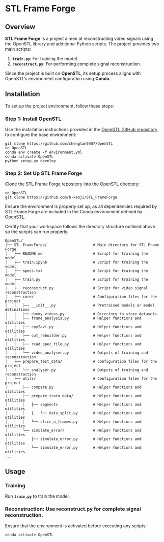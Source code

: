 # STL Frame Forge  

## Overview  
**STL Frame Forge** is a project aimed at reconstructing video signals using the OpenSTL library and additional Python scripts. The project provides two main scripts:  
1. **`train.py`**: For training the model.  
2. **`reconstruct.py`**: For performing complete signal reconstruction.  

Since the project is built on **OpenSTL**, its setup process aligns with OpenSTL's environment configuration using **Conda**.

## Installation  

To set up the project environment, follow these steps:

### Step 1: Install OpenSTL  
Use the installation instructions provided in the [OpenSTL GitHub repository](https://github.com/chengtan9907/OpenSTL) to configure the base environment:  

```
git clone https://github.com/chengtan9907/OpenSTL
cd OpenSTL
conda env create -f environment.yml
conda activate OpenSTL
python setup.py develop
```
### Step 2: Set Up STL Frame Forge
Clone the STL Frame Forge repository into the OpenSTL directory:

```
cd OpenSTL
git clone https://github.com/h-kenji/STL_FrameForge
```
Ensure the environment is properly set up, as all dependencies required by STL Frame Forge are included in the Conda environment defined by OpenSTL.

Certify that your workspace follows the directory structure outlined above so the scripts can run properly.

```
OpenSTL/
├── STL_FrameForge/                     # Main directory for STL Frame Forge
│   ├── README.md                       # Script for training the model
│   ├── train.ipynb                     # Script for training the model
│   ├── specs.txt                       # Script for training the model
│   ├── train.py                        # Script for training the model
│   ├── reconstruct.py                  # Script for video signal reconstruction
│   ├── core/                           # Configuration files for the project
│   │   ├── __init__.py                 # Pretrained models or model definitions
│   │   ├── dummy_videos.py             # Directory to store datasets
│   │   ├── frame_analysis.py           # Helper functions and utilities
│   │   ├── npy2avi.py                  # Helper functions and utilities
│   │   ├── out_rebuilder.py            # Helper functions and utilities
│   │   ├── read_spec_file.py           # Helper functions and utilities
│   │   └── video_analyser.py           # Outputs of training and reconstruction
│   ├── prepare_test_data/              # Configuration files for the project
│   │   └── analyser.py                 # Outputs of training and reconstruction
│   └── utils/                          # Configuration files for the project
│       ├── compare.py                  # Helper functions and utilities
│       ├── prepare_train_data/         # Helper functions and utilities
│       │   ├── segments                # Helper functions and utilities
│       │   |   └── data_split.py       # Helper functions and utilities
│       |   └── slice_n_frames.py       # Helper functions and utilities
│       └── simulate_error/             # Helper functions and utilities
│           ├── simulate_error.py       # Helper functions and utilities
│           └── simulate_error.py       # Helper functions and utilities
...
```
 
## Usage
### Training
Run **`train.py`** to train the model.
### Reconstruction: Use reconstruct.py for complete signal reconstruction.
Ensure that the environment is activated before executing any scripts:

```bash
conda activate OpenSTL
```
